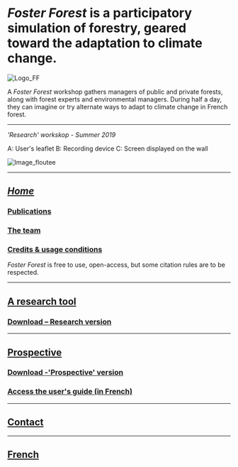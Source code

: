 # _Foster Forest_ is a participatory simulation of forestry, geared toward the adaptation to climate change.

![Logo_FF](https://timotheefouqueray.github.io/fosterforest/images/FF_Logo_medium.jpg?s=50)

A _Foster Forest_ workshop gathers managers of public and private forests, along with forest experts and environmental managers. During half a day, they can imagine or try alternate ways to adapt to climate change in French forest.

***

*'Research' workskop - Summer 2019*

A: User's leaflet
B: Recording device
C: Screen displayed on the wall

![Image_floutee](https://timotheefouqueray.github.io/fosterforest/images/Foster_Forest_Set-up_Flou.jpg)

***

## *[Home](https://timotheefouqueray.github.io/fosterforest/english/home-eng)*
### [Publications](https://timotheefouqueray.github.io/fosterforest/english/documentation-eng)
### [The team](https://timotheefouqueray.github.io/fosterforest/english/equipe-eng)
### [Credits & usage conditions](https://timotheefouqueray.github.io/fosterforest/english/credits-utilisation-eng)
_Foster Forest_ is free to use, open-access, but some citation rules are to be respected.

***
## [A research tool](https://timotheefouqueray.github.io/fosterforest/english/recherche-eng)
### [Download – Research version](https://timotheefouqueray.github.io/fosterforest/english/telecharger-recherche-eng)

***
## [Prospective](https://timotheefouqueray.github.io/fosterforestenglish//prospective-eng)
### [Download -'Prospective' version](https://timotheefouqueray.github.io/fosterforestenglish//telecharger-prospective-eng)
### [Access the user's guide (in French)](https://timotheefouqueray.github.io/fosterforest/prospective/tutoriels)

***
## [Contact](https://timotheefouqueray.github.io/fosterforest/english/contact-eng)

***
## [French](https://timotheefouqueray.github.io/fosterforest/README)

